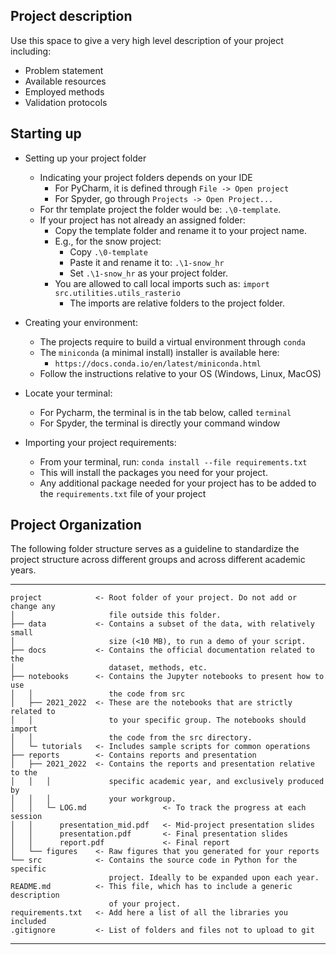 ## Project description

Use this space to give a very high level description of your project including:
- Problem statement
- Available resources
- Employed methods
- Validation protocols

## Starting up

- Setting up your project folder
  - Indicating your project folders depends on your IDE
      - For PyCharm, it is defined through `File -> Open project`
      - For Spyder, go through `Projects -> Open Project...`
  - For thr template project the folder would be: ```.\0-template```. 
  - If your project has not already an assigned folder:
    - Copy the template folder and rename it to your project name.
    - E.g., for the snow project:
      - Copy ```.\0-template``` 
      - Paste it and rename it to: ```.\1-snow_hr```
      - Set ```.\1-snow_hr``` as your project folder. 
    - You are allowed to call local imports such as:
         ```import src.utilities.utils_rasterio```
      - The imports are relative folders to the project folder.

- Creating your environment:
    - The projects require to build a virtual environment through `conda`
    - The `miniconda` (a minimal install) installer is available here:
      - ```https://docs.conda.io/en/latest/miniconda.html```
    - Follow the instructions relative to your OS (Windows, Linux, MacOS) 

- Locate your terminal:
  - For Pycharm, the terminal is in the tab below, called `terminal`
  - For Spyder, the terminal is directly your command window

- Importing your project requirements:
  - From your terminal, run:
  ```conda install --file requirements.txt```
  - This will install the packages you need for your project. 
  - Any additional package needed for your project has to be added to 
    the `requirements.txt` file of your project


## Project Organization

The following folder structure serves as a guideline to standardize the project
structure across different groups and across different academic years.

------------
    project            <- Root folder of your project. Do not add or change any 
    │                     file outside this folder.  
    ├── data           <- Contains a subset of the data, with relatively small  
    │                     size (<10 MB), to run a demo of your script.  
    ├── docs           <- Contains the official documentation related to the  
    │                     dataset, methods, etc.  
    ├── notebooks      <- Contains the Jupyter notebooks to present how to use  
    │   │                 the code from src
    │   ├── 2021_2022  <- These are the notebooks that are strictly related to
    │   │                 to your specific group. The notebooks should import
    │   │                 the code from the src directory.
    │   └─ tutorials   <- Includes sample scripts for common operations
    ├── reports        <- Contains reports and presentation
    │   ├── 2021_2022  <- Contains the reports and presentation relative to the
    │   │   │             specific academic year, and exclusively produced by
    │   │   │             your workgroup. 
    │   │   └─ LOG.md                 <- To track the progress at each session
    │   │      presentation_mid.pdf   <- Mid-project presentation slides
    │   │      presentation.pdf       <- Final presentation slides
    │   │      report.pdf             <- Final report
    │   └── figures    <- Raw figures that you generated for your reports
    └── src            <- Contains the source code in Python for the specific  
                          project. Ideally to be expanded upon each year.
    README.md          <- This file, which has to include a generic description
                          of your project.
    requirements.txt   <- Add here a list of all the libraries you included
    .gitignore         <- List of folders and files not to upload to git
------------
 